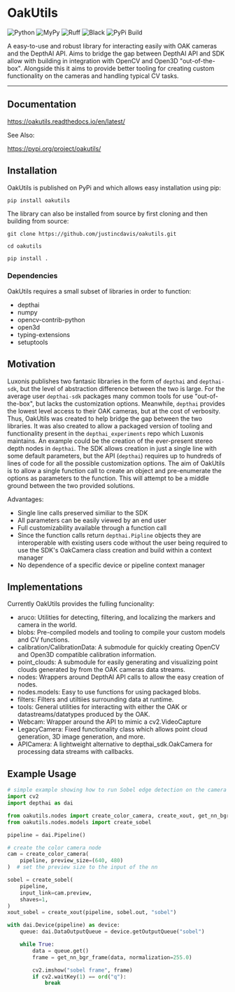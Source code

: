 # OakUtils

![Python](https://img.shields.io/badge/Python-3.8%20%7C%203.9%20%7C%203.10%20%7C%203.11-grey?style=flat&logo=python&logoColor=blue)
![MyPy](https://github.com/justincdavis/oakutils/actions/workflows/mypy.yaml/badge.svg?branch=main)
![Ruff](https://github.com/justincdavis/oakutils/actions/workflows/ruff.yaml/badge.svg?branch=main)
![Black](https://github.com/justincdavis/oakutils/actions/workflows/black.yaml/badge.svg?branch=main)
![PyPi Build](https://github.com/justincdavis/oakutils/actions/workflows/build-check.yaml/badge.svg?branch=main)

A easy-to-use and robust library for interacting easily with OAK cameras and the DepthAI API. Aims to bridge the gap between DepthAI API and SDK allow with building in integration with OpenCV and Open3D "out-of-the-box".
Alongside this it aims to provide better tooling for creating custom functionality on the cameras and handling typical CV tasks.

---

## Documentation

https://oakutils.readthedocs.io/en/latest/

See Also:

https://pypi.org/project/oakutils/

## Installation

OakUtils is published on PyPi and which allows easy installation using pip:

`pip install oakutils`

The library can also be installed from source by first cloning and then building from source:

`git clone https://github.com/justincdavis/oakutils.git`

`cd oakutils`

`pip install .`

### Dependencies

OakUtils requires a small subset of libraries in order to function: 

* depthai
* numpy
* opencv-contrib-python
* open3d
* typing-extensions
* setuptools

## Motivation

Luxonis publishes two fantasic libraries in the form of `depthai` and `depthai-sdk`, but the level of abstraction difference between the two is large. For the average user `depthai-sdk` packages many common tools for use "out-of-the-box", but lacks the customization options. Meanwhile, `depthai` provides the lowest level access to their OAK cameras, but at the cost of verbosity. Thus, OakUtils was created to help bridge the gap between the two libraries. It was also created to allow a packaged version of tooling and functionality present in the `depthai_experiments` repo which Luxonis maintains.
An example could be the creation of the ever-present stereo depth nodes in `depthai`. The SDK allows creation in just a single line with some default parameters, but the API (`depthai`) requires up to hundreds of lines of code for all the possible customization options. The aim of OakUtils is to allow a single function call to create an object and pre-enumerate the options as parameters to the function. This will attempt to be a middle ground between the two
provided solutions.

Advantages:

* Single line calls preserved similiar to the SDK
* All parameters can be easily viewed by an end user
* Full customizability available through a function call
* Since the function calls return `depthai.Pipline` objects they are interoperable with existing users code without the user being required to use the SDK's OakCamera class creation and build within a context manager
* No dependence of a specific device or pipeline context manager

## Implementations

Currently OakUtils provides the fulling funcionality:

* aruco: Utilities for detecting, filtering, and localizing the markers and camera in the world.
* blobs: Pre-compiled models and tooling to compile your custom models and CV functions.
* calibration/CalibrationData: A submodule for quickly creating OpenCV and Open3D compatible calibration information.
* point_clouds: A submodule for easily generating and visualizing point clouds generated by from the OAK cameras data streams.
* nodes: Wrappers around DepthAI API calls to allow the easy creation of nodes.
* nodes.models: Easy to use functions for using packaged blobs.
* filters: Filters and utiltiies surrounding data at runtime.
* tools: General utilities for interacting with either the OAK or datastreams/datatypes produced by the OAK.
* Webcam: Wrapper around the API to mimic a cv2.VideoCapture
* LegacyCamera: Fixed functionality class which allows point cloud generation, 3D image generation, and more.
* APICamera: A lightweight alternative to depthai_sdk.OakCamera for processing data streams with callbacks.

## Example Usage

```python
# simple example showing how to run Sobel edge detection on the camera
import cv2
import depthai as dai

from oakutils.nodes import create_color_camera, create_xout, get_nn_bgr_frame
from oakutils.nodes.models import create_sobel

pipeline = dai.Pipeline()

# create the color camera node
cam = create_color_camera(
    pipeline, preview_size=(640, 480)
)  # set the preview size to the input of the nn

sobel = create_sobel(
    pipeline,
    input_link=cam.preview,
    shaves=1,
)
xout_sobel = create_xout(pipeline, sobel.out, "sobel")

with dai.Device(pipeline) as device:
    queue: dai.DataOutputQueue = device.getOutputQueue("sobel")

    while True:
        data = queue.get()
        frame = get_nn_bgr_frame(data, normalization=255.0)

        cv2.imshow("sobel frame", frame)
        if cv2.waitKey(1) == ord("q"):
            break
```
